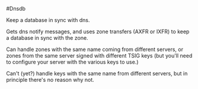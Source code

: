 #Dnsdb

Keep a database in sync with dns.

Gets dns notify messages, and uses zone transfers (AXFR or IXFR)
to keep a database in sync with the zone.

Can handle zones with the same name coming from different servers,
or zones from the same server signed with different TSIG keys (but
you'll need to configure your server with the various keys to use.)

Can't (yet?) handle keys with the same name from different servers,
but in principle there's no reason why not.
